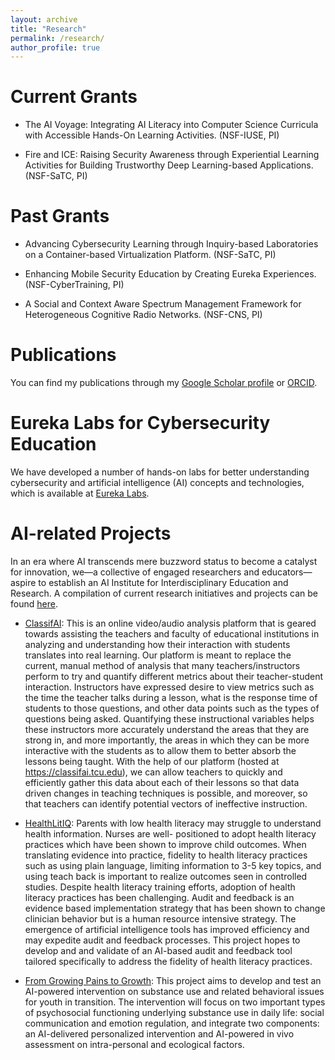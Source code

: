 ```yaml
---
layout: archive
title: "Research"
permalink: /research/
author_profile: true
---
```


Current Grants
======
* The AI Voyage: Integrating AI Literacy into Computer Science Curricula with Accessible Hands-On Learning Activities. (NSF-IUSE, PI)

* Fire and ICE: Raising Security Awareness through Experiential Learning Activities for Building Trustworthy Deep Learning-based Applications. (NSF-SaTC, PI)

Past Grants
======

* Advancing Cybersecurity Learning through Inquiry-based Laboratories on a Container-based Virtualization Platform. (NSF-SaTC, PI)

* Enhancing Mobile Security Education by Creating Eureka Experiences. (NSF-CyberTraining, PI)

* A Social and Context Aware Spectrum Management Framework for Heterogeneous Cognitive Radio Networks. (NSF-CNS, PI)

[comment]: # ( )

Publications
======
You can find my publications through my <a href="https://scholar.google.com/citations?hl=en&user=bHajvFMAAAAJ" target="_blank">Google Scholar profile</a> or <a href="http://orcid.org/0000-0002-1003-1770" target="_blank">ORCID</a>. 

Eureka Labs for Cybersecurity Education
======
We have developed a number of hands-on labs for better understanding cybersecurity and artificial intelligence (AI) concepts and technologies, which is available at <a href="https://eurekalabs.net/" target="_blank">Eureka Labs</a>.

AI-related Projects
======
In an era where AI transcends mere buzzword status to become a catalyst for innovation, we—a collective of engaged researchers and educators—aspire to establish an AI Institute for Interdisciplinary Education and Research. A compilation of current research initiatives and projects can be found <a href="https://ai.tcu.edu/" target="_blank">here</a>.

* <a href="https://classifai.tcu.edu" target="_blank">ClassifAI</a>: This is an online video/audio analysis platform that is geared towards assisting the teachers and faculty of educational institutions in analyzing and understanding how their interaction with students translates into real learning. Our platform is meant to replace the current, manual method of analysis that many teachers/instructors perform to try and quantify different metrics about their teacher-student interaction. Instructors have expressed desire to view metrics such as the time the teacher talks during a lesson, what is the response time of students to those questions, and other data points such as the types of questions being asked. Quantifying these instructional variables helps these instructors more accurately understand the areas that they are strong in, and more importantly, the areas in which they can be more interactive with the students as to allow them to better absorb the lessons being taught. With the help of our platform (hosted at https://classifai.tcu.edu), we can allow teachers to quickly and efficiently gather this data about each of their lessons so that data driven changes in teaching techniques is possible, and moreover, so that teachers can identify potential vectors of ineffective instruction.

* <a href="https://ai.tcu.edu/HealthLitIQ" target="_blank">HealthLitIQ</a>: Parents with low health literacy may struggle to understand health information. Nurses are well- positioned to adopt health literacy practices which have been shown to improve child outcomes. When translating evidence into practice, fidelity to health literacy practices such as using plain language, limiting information to 3-5 key topics, and using teach back is important to realize outcomes seen in controlled studies. Despite health literacy training efforts, adoption of health literacy practices has been challenging. Audit and feedback is an evidence based implementation strategy that has been shown to change clinician behavior but is a human resource intensive strategy. The emergence of artificial intelligence tools has improved efficiency and may expedite audit and feedback processes. This project hopes to develop and and validate of an AI-based audit and feedback tool tailored specifically to address the fidelity of health literacy practices.

* <a href="https://ai.tcu.edu/FindingNemo" target="_blank">From Growing Pains to Growth</a>: This project aims to develop and test an AI-powered intervention on substance use and related behavioral issues for youth in transition. The intervention will focus on two important types of psychosocial functioning underlying substance use in daily life: social communication and emotion regulation, and integrate two components: an AI-delivered personalized intervention and AI-powered in vivo assessment on intra-personal and ecological factors.

